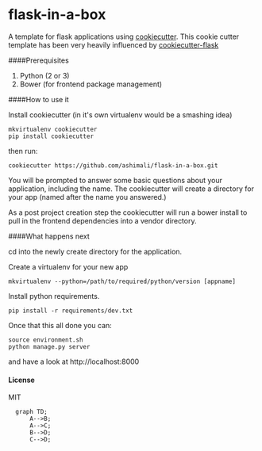 flask-in-a-box
==================

A template for flask applications using [cookiecutter](https://github.com/audreyr/cookiecutter). This cookie cutter template has been very heavily influenced by [cookiecutter-flask](https://github.com/sloria/cookiecutter-flask)

####Prerequisites

1. Python (2 or 3)
2. Bower (for frontend package management)


####How to use it

Install cookiecutter (in it's own virtualenv would be a smashing idea)
```
mkvirtualenv cookiecutter
pip install cookiecutter
```

then run:

```
cookiecutter https://github.com/ashimali/flask-in-a-box.git
```

You will be prompted to answer some basic questions about your application, including the name. The cookiecutter will create a directory for your app (named after the name you answered.)

As a post project creation step the cookiecutter will run a bower install to pull in the frontend dependencies into a vendor directory.


####What happens next

cd into the newly create directory for the application.

Create a virtualenv for your new app
```
mkvirtualenv --python=/path/to/required/python/version [appname]
```

Install python requirements.
```
pip install -r requirements/dev.txt
```

Once that this all done you can:
```
source environment.sh
python manage.py server
```
and have a look at http://localhost:8000


#### License
MIT


```mermaid
  graph TD;
      A-->B;
      A-->C;
      B-->D;
      C-->D;
```
